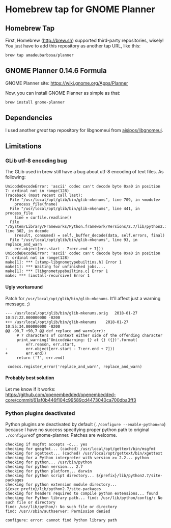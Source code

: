 # Homebrew tap for GNOME Planner

## Homebrew Tap 

First, Homebrew (http://brew.sh) supported third-party repositories, wisely!
You just have to add this repository as another tap URL, like this:

```brew tap amadeubarbosa/planner```

## GNOME Planner 0.14.6 Formula

GNOME Planner site: https://wiki.gnome.org/Apps/Planner

Now, you can install GNOME Planner as simple as that:

```brew install gnome-planner```

## Dependencies

I used another *great* tap repository for libgnomeui from [aisipos/libgnomeui](http://github.com/aisipos/libgnomeui).

## Limitations

### GLib utf-8 encoding bug

The GLib used in brew still have a bug about utf-8 encoding of text files. As following:
```
UnicodeDecodeError: 'ascii' codec can't decode byte 0xa0 in position 7: ordinal not in range(128)
Traceback (most recent call last):
  File "/usr/local/opt/glib/bin/glib-mkenums", line 709, in <module>
    process_file(fname)
  File "/usr/local/opt/glib/bin/glib-mkenums", line 441, in process_file
    line = curfile.readline()
  File "/System/Library/Frameworks/Python.framework/Versions/2.7/lib/python2.7/codecs.py", line 302, in decode
    (result, consumed) = self._buffer_decode(data, self.errors, final)
  File "/usr/local/opt/glib/bin/glib-mkenums", line 93, in replace_and_warn
    err.object[err.start - 7:err.end + 7]))
UnicodeDecodeError: 'ascii' codec can't decode byte 0xa0 in position 7: ordinal not in range(128)
make[1]: *** [stamp-libgnometypebuiltins.h] Error 1
make[1]: *** Waiting for unfinished jobs....
make[1]: *** [libgnometypebuiltins.c] Error 1
make: *** [install-recursive] Error 1
```
#### Ugly workaround

Patch for ```/usr/local/opt/glib/bin/glib-mkenums```. It'll affect just a warning message. ;)

```
--- /usr/local/opt/glib/bin/glib-mkenums.orig	2018-01-27 10:57:22.000000000 -0200
+++ /usr/local/opt/glib/bin/glib-mkenums	2018-01-27 10:55:34.000000000 -0200
@@ -90,7 +90,7 @@ def replace_and_warn(err):
     # 7 characters of context either side of the offending character
     print_warning('UnicodeWarning: {} at {} ({})'.format(
         err.reason, err.start,
-        err.object[err.start - 7:err.end + 7]))
+        err.end))
     return ('?', err.end)
 
 codecs.register_error('replace_and_warn', replace_and_warn)
```

#### Probably best solution

Let me know if it works: https://github.com/openembedded/openembedded-core/commit/61af0b446f104c99589cd4473040ca700dba3ff3

### Python plugins deactivated

Python plugins are deactivated by default (```./configure --enable-python=no```) because I have no success specifying proper python path to original ```./configure```of gnome-planner. Patches are welcome. 

```
checking if msgfmt accepts -c... yes
checking for gmsgfmt... (cached) /usr/local/opt/gettext/bin/msgfmt
checking for xgettext... (cached) /usr/local/opt/gettext/bin/xgettext
checking for a Python interpreter with version >= 2.2... python
checking for python... /usr/bin/python
checking for python version... 2.7
checking for python platform... darwin
checking for python script directory... ${prefix}/lib/python2.7/site-packages
checking for python extension module directory... ${exec_prefix}/lib/python2.7/site-packages
checking for headers required to compile python extensions... found
checking for Python library path... find: /usr/lib/python/config/: No such file or directory
find: /usr/lib/python/: No such file or directory
find: /usr//sbin/authserver: Permission denied

configure: error: cannot find Python library path
```
